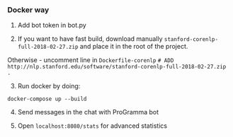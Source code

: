 ### Docker way

1. Add bot token in bot.py

2. If you want to have fast build, download manually `stanford-corenlp-full-2018-02-27.zip` and 
place it in the root of the project.

Otherwise - uncomment line in `Dockerfile-corenlp` ```# ADD http://nlp.stanford.edu/software/stanford-corenlp-full-2018-02-27.zip .```

3. Run docker by doing:

`docker-compose up --build`

4. Send messages in the chat with ProGramma bot

5. Open `localhost:8080/stats` for advanced statistics